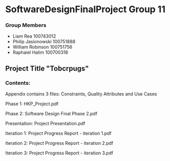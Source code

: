 # SoftwareDesignFinalProject Group 11

### Group Members

* Liam Rea 100743012
* Philip Jasionowski 100751888
* William Robinson 100751756
* Raphaiel Halim 100700318

## Project Title "Tobcrpugs"

### Contents:

Appendix contains 3 files: Constraints, Quality Attributes and Use Cases

Phase 1: HKP_Project.pdf

Phase 2: Software Design Final Phase 2.pdf

Presentation: Project Presentation.pdf

Iteration 1: Project Progress Report - iteration 1.pdf

Iteration 2: Project Progress Report - iteration 2.pdf

Iteration 3: Project Progress Report - iteration 3.pdf

